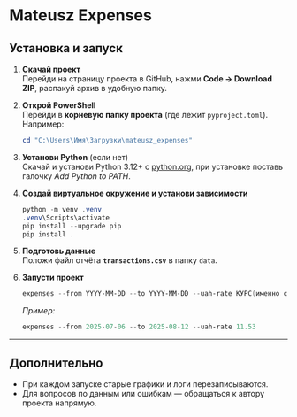 # Mateusz Expenses

## Установка и запуск

1. **Скачай проект**  
   Перейди на страницу проекта в GitHub, нажми **Code → Download ZIP**, распакуй архив в удобную папку.

2. **Открой PowerShell**  
   Перейди в **корневую папку проекта** (где лежит `pyproject.toml`).  
   Например:  
   ```powershell
   cd "C:\Users\Имя\Загрузки\mateusz_expenses"
   ```

3. **Установи Python** (если нет)  
   Скачай и установи Python 3.12+ с [python.org](https://www.python.org/downloads/), при установке поставь галочку *Add Python to PATH*.

4. **Создай виртуальное окружение и установи зависимости**  
   ```powershell
   python -m venv .venv
   .venv\Scripts\activate
   pip install --upgrade pip
   pip install .
   ```

5. **Подготовь данные**  
   Положи файл отчёта **`transactions.csv`** в папку `data`.

6. **Запусти проект**  
   ```powershell
   expenses --from YYYY-MM-DD --to YYYY-MM-DD --uah-rate КУРС(именно сколько 1 PLN в UAH)
   ```
   *Пример:*
   ```powershell
   expenses --from 2025-07-06 --to 2025-08-12 --uah-rate 11.53
   ```
---

## Дополнительно
- При каждом запуске старые графики и логи перезаписываются.
- Для вопросов по данным или ошибкам — обращаться к автору проекта напрямую.


